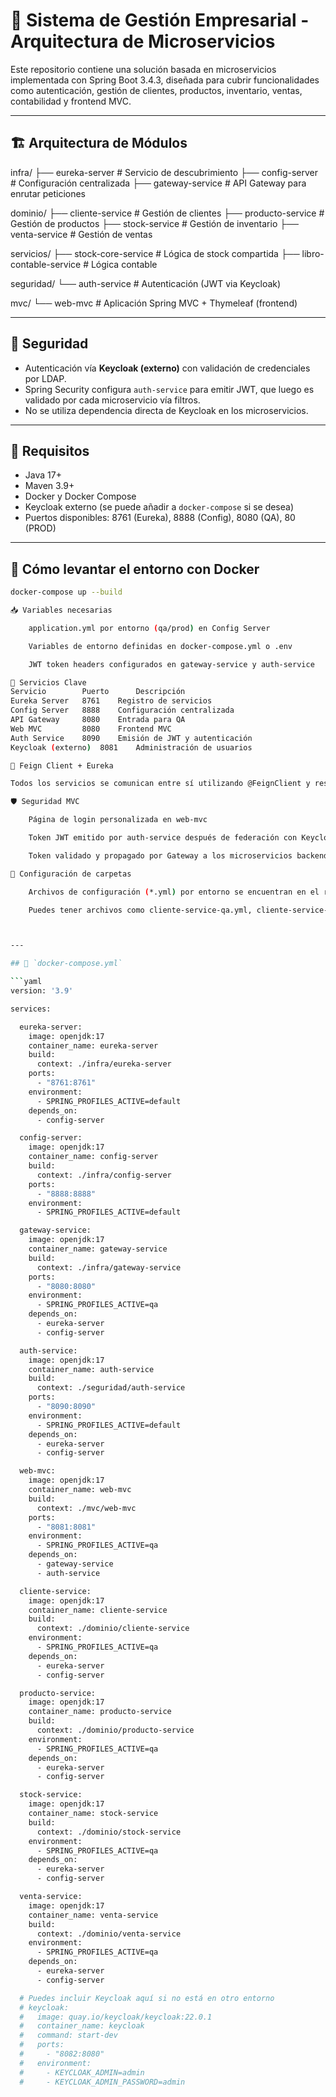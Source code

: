 
# 🧩 Sistema de Gestión Empresarial - Arquitectura de Microservicios

Este repositorio contiene una solución basada en microservicios implementada con Spring Boot 3.4.3, diseñada para cubrir funcionalidades como autenticación, gestión de clientes, productos, inventario, ventas, contabilidad y frontend MVC.

---

## 🏗️ Arquitectura de Módulos

infra/
├── eureka-server # Servicio de descubrimiento
├── config-server # Configuración centralizada
├── gateway-service # API Gateway para enrutar peticiones

dominio/
├── cliente-service # Gestión de clientes
├── producto-service # Gestión de productos
├── stock-service # Gestión de inventario
├── venta-service # Gestión de ventas

servicios/
├── stock-core-service # Lógica de stock compartida
├── libro-contable-service # Lógica contable

seguridad/
└── auth-service # Autenticación (JWT via Keycloak)

mvc/
└── web-mvc # Aplicación Spring MVC + Thymeleaf (frontend)


---

## 🔐 Seguridad

- Autenticación vía **Keycloak (externo)** con validación de credenciales por LDAP.
- Spring Security configura `auth-service` para emitir JWT, que luego es validado por cada microservicio vía filtros.
- No se utiliza dependencia directa de Keycloak en los microservicios.

---

## 🧪 Requisitos

- Java 17+
- Maven 3.9+
- Docker y Docker Compose
- Keycloak externo (se puede añadir a `docker-compose` si se desea)
- Puertos disponibles: 8761 (Eureka), 8888 (Config), 8080 (QA), 80 (PROD)

---

## 🚀 Cómo levantar el entorno con Docker

```bash
docker-compose up --build

📥 Variables necesarias

    application.yml por entorno (qa/prod) en Config Server

    Variables de entorno definidas en docker-compose.yml o .env

    JWT token headers configurados en gateway-service y auth-service

🔧 Servicios Clave
Servicio	    Puerto	    Descripción
Eureka Server	8761	Registro de servicios
Config Server	8888	Configuración centralizada
API Gateway	    8080	Entrada para QA
Web MVC	        8080	Frontend MVC
Auth Service	8090	Emisión de JWT y autenticación
Keycloak (externo)	8081	Administración de usuarios

🧠 Feign Client + Eureka

Todos los servicios se comunican entre sí utilizando @FeignClient y resolviendo los nombres desde Eureka. Las configuraciones están centralizadas vía Config Server.

🛡️ Seguridad MVC

    Página de login personalizada en web-mvc

    Token JWT emitido por auth-service después de federación con Keycloak

    Token validado y propagado por Gateway a los microservicios backend

📂 Configuración de carpetas

    Archivos de configuración (*.yml) por entorno se encuentran en el repositorio de configuración y son cargados por el Config Server.

    Puedes tener archivos como cliente-service-qa.yml, cliente-service-prod.yml, etc.



---

## 🐳 `docker-compose.yml`

```yaml
version: '3.9'

services:

  eureka-server:
    image: openjdk:17
    container_name: eureka-server
    build:
      context: ./infra/eureka-server
    ports:
      - "8761:8761"
    environment:
      - SPRING_PROFILES_ACTIVE=default
    depends_on:
      - config-server

  config-server:
    image: openjdk:17
    container_name: config-server
    build:
      context: ./infra/config-server
    ports:
      - "8888:8888"
    environment:
      - SPRING_PROFILES_ACTIVE=default

  gateway-service:
    image: openjdk:17
    container_name: gateway-service
    build:
      context: ./infra/gateway-service
    ports:
      - "8080:8080"
    environment:
      - SPRING_PROFILES_ACTIVE=qa
    depends_on:
      - eureka-server
      - config-server

  auth-service:
    image: openjdk:17
    container_name: auth-service
    build:
      context: ./seguridad/auth-service
    ports:
      - "8090:8090"
    environment:
      - SPRING_PROFILES_ACTIVE=default
    depends_on:
      - eureka-server
      - config-server

  web-mvc:
    image: openjdk:17
    container_name: web-mvc
    build:
      context: ./mvc/web-mvc
    ports:
      - "8081:8081"
    environment:
      - SPRING_PROFILES_ACTIVE=qa
    depends_on:
      - gateway-service
      - auth-service

  cliente-service:
    image: openjdk:17
    container_name: cliente-service
    build:
      context: ./dominio/cliente-service
    environment:
      - SPRING_PROFILES_ACTIVE=qa
    depends_on:
      - eureka-server
      - config-server

  producto-service:
    image: openjdk:17
    container_name: producto-service
    build:
      context: ./dominio/producto-service
    environment:
      - SPRING_PROFILES_ACTIVE=qa
    depends_on:
      - eureka-server
      - config-server

  stock-service:
    image: openjdk:17
    container_name: stock-service
    build:
      context: ./dominio/stock-service
    environment:
      - SPRING_PROFILES_ACTIVE=qa
    depends_on:
      - eureka-server
      - config-server

  venta-service:
    image: openjdk:17
    container_name: venta-service
    build:
      context: ./dominio/venta-service
    environment:
      - SPRING_PROFILES_ACTIVE=qa
    depends_on:
      - eureka-server
      - config-server

  # Puedes incluir Keycloak aquí si no está en otro entorno
  # keycloak:
  #   image: quay.io/keycloak/keycloak:22.0.1
  #   container_name: keycloak
  #   command: start-dev
  #   ports:
  #     - "8082:8080"
  #   environment:
  #     - KEYCLOAK_ADMIN=admin
  #     - KEYCLOAK_ADMIN_PASSWORD=admin

